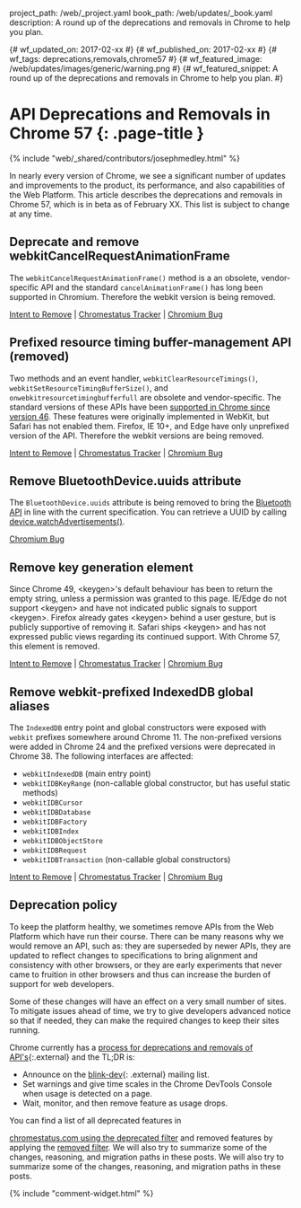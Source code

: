 project_path: /web/_project.yaml
book_path: /web/updates/_book.yaml
description: A round up of the deprecations and removals in Chrome to help you plan.

{# wf_updated_on: 2017-02-xx #}
{# wf_published_on: 2017-02-xx #}
{# wf_tags: deprecations,removals,chrome57 #}
{# wf_featured_image: /web/updates/images/generic/warning.png #}
{# wf_featured_snippet: A round up of the deprecations and removals in Chrome to help you plan. #}

# API Deprecations and Removals in Chrome 57 {: .page-title }

{% include "web/_shared/contributors/josephmedley.html" %}

In nearly every version of Chrome, we see a significant number of updates and
improvements to the product, its performance, and also capabilities of the Web
Platform. This article describes the deprecations and removals in Chrome 57,
which is in beta as of February XX. This list is subject to change at any time.

## Deprecate and remove webkitCancelRequestAnimationFrame

The `webkitCancelRequestAnimationFrame()` method is a an obsolete, vendor-specific API and the standard `cancelAnimationFrame()` has long been supported in Chromium. Therefore the webkit version is being removed.

[Intent to Remove](https://groups.google.com/a/chromium.org/d/topic/blink-dev/RiDsdLsIdWc/discussion) &#124;
[Chromestatus Tracker](https://www.chromestatus.com/features/5588435494502400) &#124;
[Chromium Bug](https://bugs.chromium.org/p/chromium/issues/detail?id=146849)

## Prefixed resource timing buffer-management API (removed)

Two methods and an event handler, `webkitClearResourceTimings()`, `webkitSetResourceTimingBufferSize()`, and `onwebkitresourcetimingbufferfull` are obsolete and vendor-specific. The standard versions of these APIs have been [supported in Chrome since version 46](https://www.chromestatus.com/features/5710624386449408). These features were originally implemented in WebKit, but Safari has not enabled them. Firefox, IE 10+, and Edge have only unprefixed version of the API. Therefore the webkit versions are being removed.

[Intent to Remove](https://groups.google.com/a/chromium.org/d/topic/blink-dev/Ou_Dwfp8Ons/discussion) &#124;
[Chromestatus Tracker](https://www.chromestatus.com/feature/5688905986736128) &#124;
[Chromium Bug](https://bugs.chromium.org/p/chromium/issues/detail?id=678547)

## Remove BluetoothDevice.uuids attribute

The `BluetoothDevice.uuids` attribute is being removed to bring the
[Bluetooth API](https://www.chromestatus.com/features/5264933985976320) in
line with the current specification. You can retrieve a UUID by calling
[device.watchAdvertisements()](https://webbluetoothcg.github.io/web-bluetooth/#dom-bluetoothdevice-watchadvertisements).

[Chromium Bug](https://bugs.chromium.org/p/chromium/issues/detail?id=653317&desc=2)

## Remove key generation element

Since Chrome 49, &lt;keygen&gt;'s default behaviour has been to return the empty string, unless a permission was granted to this page. IE/Edge do not support &lt;keygen&gt; and have not indicated public signals to support &lt;keygen&gt;. Firefox already gates &lt;keygen&gt; behind a user gesture, but is publicly supportive of removing it. Safari ships &lt;keygen&gt; and has not expressed public views regarding its continued support. With Chrome 57, this element is removed.

[Intent to Remove](https://groups.google.com/a/chromium.org/d/topic/blink-dev/pX5NbX0Xack/discussion) &#124;
[Chromestatus Tracker](https://www.chromestatus.com/features/5716060992962560) &#124;
[Chromium Bug](https://bugs.chromium.org/p/chromium/issues/detail?id=568184)

## Remove webkit-prefixed IndexedDB global aliases

The `IndexedDB` entry point and global constructors were exposed with `webkit` prefixes somewhere around Chrome 11. The non-prefixed versions were added in Chrome 24 and the prefixed versions were deprecated in Chrome 38. The following interfaces are affected:

* `webkitIndexedDB` (main entry point)
* `webkitIDBKeyRange` (non-callable global constructor, but has useful static methods)
* `webkitIDBCursor`
* `webkitIDBDatabase`
* `webkitIDBFactory`
* `webkitIDBIndex`
* `webkitIDBObjectStore`
* `webkitIDBRequest`
* `webkitIDBTransaction` (non-callable global constructors)

[Intent to Remove]() &#124;
[Chromestatus Tracker](https://www.chromestatus.com/feature/5775330191081472) &#124;
[Chromium Bug](https://bugs.chromium.org/p/chromium/issues/detail?id=665243)

## Deprecation policy

To keep the platform healthy, we sometimes remove APIs from the Web Platform
which have run their course. There can be many reasons why we would remove an
API, such as: they are superseded by newer APIs, they are updated to reflect
changes to specifications to bring alignment and consistency with other
browsers, or they are early experiments that never came to fruition in other
browsers and thus can increase the burden of support for web developers.

Some of these changes will have an effect on a very small number of sites. To
mitigate issues ahead of time, we try to give developers advanced notice so that
if needed, they can make the required changes to keep their sites running.

Chrome currently has a
[process for deprecations and removals of API's](http://www.chromium.org/blink#TOC-Launch-Process:-Deprecation){:.external}
and the TL;DR is:

* Announce on the
  [blink-dev](https://groups.google.com/a/chromium.org/forum/#!forum/blink-dev){: .external}
  mailing list.
* Set warnings and give time scales in the Chrome DevTools Console when usage
  is detected on a page.
* Wait, monitor, and then remove feature as usage drops.

You can find a list of all deprecated features in

[chromestatus.com using the deprecated filter](https://www.chromestatus.com/features#deprecated)
and removed features by applying the [removed filter](https://www.chromestatus.com/features#removed).
We will also  try to summarize some of the changes, reasoning, and migration
paths in these posts. We will also try to summarize some of the changes,
reasoning, and migration paths in these posts.

{% include "comment-widget.html" %}
